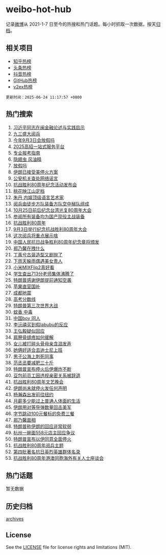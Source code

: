# weibo-hot-hub

记录[微博](https://www.weibo.com)从 2021-1-7 日至今的热搜和热门话题。每小时抓取一次数据，按天[归档](archives)。

## 相关项目

- [知乎热榜](https://github.com/lonnyzhang423/zhihu-hot-hub)
- [头条热榜](https://github.com/lonnyzhang423/toutiao-hot-hub)
- [抖音热榜](https://github.com/lonnyzhang423/douyin-hot-hub)
- [GitHub热榜](https://github.com/lonnyzhang423/github-hot-hub)
- [v2ex热榜](https://github.com/lonnyzhang423/v2ex-hot-hub)


`更新时间：2025-06-24 11:17:57 +0800`

## 热门搜索

1. [习近平同志在闽金融论述与实践启示](https://m.weibo.cn/search?containerid=100103type%3D1%26t%3D10%26q%3D%23%E4%B9%A0%E8%BF%91%E5%B9%B3%E5%90%8C%E5%BF%97%E5%9C%A8%E9%97%BD%E9%87%91%E8%9E%8D%E8%AE%BA%E8%BF%B0%E4%B8%8E%E5%AE%9E%E8%B7%B5%E5%90%AF%E7%A4%BA%23&stream_entry_id=51&isnewpage=1&extparam=seat%3D1%26filter_type%3Drealtimehot%26stream_entry_id%3D51%26c_type%3D51%26q%3D%2523%25E4%25B9%25A0%25E8%25BF%2591%25E5%25B9%25B3%25E5%2590%258C%25E5%25BF%2597%25E5%259C%25A8%25E9%2597%25BD%25E9%2587%2591%25E8%259E%258D%25E8%25AE%25BA%25E8%25BF%25B0%25E4%25B8%258E%25E5%25AE%259E%25E8%25B7%25B5%25E5%2590%25AF%25E7%25A4%25BA%2523%26pos%3D0%26cate%3D10103%26dgr%3D0%26display_time%3D1750735075%26pre_seqid%3D1750735075703038281382)
1. [九三盛大阅兵](https://m.weibo.cn/search?containerid=100103type%3D1%26t%3D10%26q%3D%23%E4%B9%9D%E4%B8%89%E7%9B%9B%E5%A4%A7%E9%98%85%E5%85%B5%23&stream_entry_id=31&isnewpage=1&extparam=seat%3D1%26filter_type%3Drealtimehot%26flag%3D4%26pos%3D0%26q%3D%2523%25E4%25B9%259D%25E4%25B8%2589%25E7%259B%259B%25E5%25A4%25A7%25E9%2598%2585%25E5%2585%25B5%2523%26realpos%3D1%26stream_entry_id%3D31%26c_type%3D31%26dgr%3D0%26band_rank%3D1%26cate%3D5001%26lcate%3D5001%26display_time%3D1750735075%26pre_seqid%3D1750735075703038281382)
1. [今年9月3日会放假吗](https://m.weibo.cn/search?containerid=100103type%3D1%26t%3D10%26q%3D%23%E4%BB%8A%E5%B9%B49%E6%9C%883%E6%97%A5%E4%BC%9A%E6%94%BE%E5%81%87%E5%90%97%23&stream_entry_id=31&isnewpage=1&extparam=seat%3D1%26filter_type%3Drealtimehot%26flag%3D1%26pos%3D1%26q%3D%2523%25E4%25BB%258A%25E5%25B9%25B49%25E6%259C%25883%25E6%2597%25A5%25E4%25BC%259A%25E6%2594%25BE%25E5%2581%2587%25E5%2590%2597%2523%26realpos%3D2%26stream_entry_id%3D31%26c_type%3D31%26dgr%3D0%26band_rank%3D2%26cate%3D5001%26lcate%3D5001%26display_time%3D1750735075%26pre_seqid%3D1750735075703038281382)
1. [2025高招一站式服务平台](https://m.weibo.cn/search?containerid=100103type%3D1%26t%3D10%26q%3D%232025%E9%AB%98%E6%8B%9B%E4%B8%80%E7%AB%99%E5%BC%8F%E6%9C%8D%E5%8A%A1%E5%B9%B3%E5%8F%B0%23&stream_entry_id=31&isnewpage=1&extparam=seat%3D1%26filter_type%3Drealtimehot%26flag%3D0%26pos%3D2%26q%3D%25232025%25E9%25AB%2598%25E6%258B%259B%25E4%25B8%2580%25E7%25AB%2599%25E5%25BC%258F%25E6%259C%258D%25E5%258A%25A1%25E5%25B9%25B3%25E5%258F%25B0%2523%26realpos%3D3%26stream_entry_id%3D31%26c_type%3D31%26dgr%3D0%26band_rank%3D3%26cate%3D5001%26lcate%3D5001%26display_time%3D1750735075%26pre_seqid%3D1750735075703038281382)
1. [专业报考指南](https://m.weibo.cn/search?containerid=100103type%3D1%26t%3D10%26q%3D%23%E4%B8%93%E4%B8%9A%E6%8A%A5%E8%80%83%E6%8C%87%E5%8D%97%23&stream_entry_id=31&isnewpage=1&extparam=seat%3D1%26lcate%3D5001%26c_type%3D31%26pos%3D3%26cate%3D5001%26dgr%3D0%26adid%3D290852%26stream_entry_id%3D31%26q%3D%2523%25E4%25B8%2593%25E4%25B8%259A%25E6%258A%25A5%25E8%2580%2583%25E6%258C%2587%25E5%258D%2597%2523%26band_rank%3D4%26filter_type%3Drealtimehot%26is_ad_pos%3D1%26display_time%3D1750735075%26pre_seqid%3D1750735075703038281382)
1. [隐翅虫 风油精](https://m.weibo.cn/search?containerid=100103type%3D1%26t%3D10%26q%3D%E9%9A%90%E7%BF%85%E8%99%AB+%E9%A3%8E%E6%B2%B9%E7%B2%BE&stream_entry_id=31&isnewpage=1&extparam=seat%3D1%26filter_type%3Drealtimehot%26flag%3D1%26pos%3D4%26q%3D%25E9%259A%2590%25E7%25BF%2585%25E8%2599%25AB%2520%25E9%25A3%258E%25E6%25B2%25B9%25E7%25B2%25BE%26realpos%3D4%26stream_entry_id%3D31%26c_type%3D31%26dgr%3D0%26band_rank%3D4%26cate%3D5001%26lcate%3D5001%26display_time%3D1750735075%26pre_seqid%3D1750735075703038281382)
1. [放假吗](https://m.weibo.cn/search?containerid=100103type%3D1%26t%3D10%26q%3D%E6%94%BE%E5%81%87%E5%90%97&stream_entry_id=31&isnewpage=1&extparam=seat%3D1%26filter_type%3Drealtimehot%26flag%3D1%26pos%3D5%26q%3D%25E6%2594%25BE%25E5%2581%2587%25E5%2590%2597%26realpos%3D5%26stream_entry_id%3D31%26c_type%3D31%26dgr%3D0%26band_rank%3D5%26cate%3D5001%26lcate%3D5001%26display_time%3D1750735075%26pre_seqid%3D1750735075703038281382)
1. [伊朗已接受美停火方案](https://m.weibo.cn/search?containerid=100103type%3D1%26t%3D10%26q%3D%23%E4%BC%8A%E6%9C%97%E5%B7%B2%E6%8E%A5%E5%8F%97%E7%BE%8E%E5%81%9C%E7%81%AB%E6%96%B9%E6%A1%88%23&stream_entry_id=31&isnewpage=1&extparam=seat%3D1%26filter_type%3Drealtimehot%26flag%3D2%26pos%3D6%26q%3D%2523%25E4%25BC%258A%25E6%259C%2597%25E5%25B7%25B2%25E6%258E%25A5%25E5%258F%2597%25E7%25BE%258E%25E5%2581%259C%25E7%2581%25AB%25E6%2596%25B9%25E6%25A1%2588%2523%26realpos%3D6%26stream_entry_id%3D31%26c_type%3D31%26dgr%3D0%26band_rank%3D6%26cate%3D5001%26lcate%3D5001%26display_time%3D1750735075%26pre_seqid%3D1750735075703038281382)
1. [公安机关查处网络谣言](https://m.weibo.cn/search?containerid=100103type%3D1%26t%3D10%26q%3D%23%E5%85%AC%E5%AE%89%E6%9C%BA%E5%85%B3%E6%9F%A5%E5%A4%84%E7%BD%91%E7%BB%9C%E8%B0%A3%E8%A8%80%23&stream_entry_id=31&isnewpage=1&extparam=seat%3D1%26lcate%3D5001%26c_type%3D31%26pos%3D7%26cate%3D5001%26dgr%3D0%26adid%3D291155%26stream_entry_id%3D31%26q%3D%2523%25E5%2585%25AC%25E5%25AE%2589%25E6%259C%25BA%25E5%2585%25B3%25E6%259F%25A5%25E5%25A4%2584%25E7%25BD%2591%25E7%25BB%259C%25E8%25B0%25A3%25E8%25A8%2580%2523%26band_rank%3D7%26filter_type%3Drealtimehot%26is_ad_pos%3D1%26display_time%3D1750735075%26pre_seqid%3D1750735075703038281382)
1. [抗战胜利80周年纪念活动发布会](https://m.weibo.cn/search?containerid=100103type%3D1%26t%3D10%26q%3D%23%E6%8A%97%E6%88%98%E8%83%9C%E5%88%A980%E5%91%A8%E5%B9%B4%E7%BA%AA%E5%BF%B5%E6%B4%BB%E5%8A%A8%E5%8F%91%E5%B8%83%E4%BC%9A%23&stream_entry_id=31&isnewpage=1&extparam=seat%3D1%26filter_type%3Drealtimehot%26flag%3D0%26pos%3D8%26q%3D%2523%25E6%258A%2597%25E6%2588%2598%25E8%2583%259C%25E5%2588%25A980%25E5%2591%25A8%25E5%25B9%25B4%25E7%25BA%25AA%25E5%25BF%25B5%25E6%25B4%25BB%25E5%258A%25A8%25E5%258F%2591%25E5%25B8%2583%25E4%25BC%259A%2523%26realpos%3D7%26stream_entry_id%3D31%26c_type%3D31%26dgr%3D0%26band_rank%3D7%26cate%3D5001%26lcate%3D5001%26display_time%3D1750735075%26pre_seqid%3D1750735075703038281382)
1. [桃花映江山定档](https://m.weibo.cn/search?containerid=100103type%3D1%26t%3D10%26q%3D%23%E6%A1%83%E8%8A%B1%E6%98%A0%E6%B1%9F%E5%B1%B1%E5%AE%9A%E6%A1%A3%23&stream_entry_id=31&isnewpage=1&extparam=seat%3D1%26filter_type%3Drealtimehot%26flag%3D1%26pos%3D9%26q%3D%2523%25E6%25A1%2583%25E8%258A%25B1%25E6%2598%25A0%25E6%25B1%259F%25E5%25B1%25B1%25E5%25AE%259A%25E6%25A1%25A3%2523%26realpos%3D8%26stream_entry_id%3D31%26c_type%3D31%26dgr%3D0%26band_rank%3D8%26cate%3D5001%26lcate%3D5001%26display_time%3D1750735075%26pre_seqid%3D1750735075703038281382)
1. [朱丹 内娱顶级语言艺术家](https://m.weibo.cn/search?containerid=100103type%3D1%26t%3D10%26q%3D%E6%9C%B1%E4%B8%B9+%E5%86%85%E5%A8%B1%E9%A1%B6%E7%BA%A7%E8%AF%AD%E8%A8%80%E8%89%BA%E6%9C%AF%E5%AE%B6&stream_entry_id=31&isnewpage=1&extparam=seat%3D1%26filter_type%3Drealtimehot%26flag%3D2%26pos%3D10%26q%3D%25E6%259C%25B1%25E4%25B8%25B9%2520%25E5%2586%2585%25E5%25A8%25B1%25E9%25A1%25B6%25E7%25BA%25A7%25E8%25AF%25AD%25E8%25A8%2580%25E8%2589%25BA%25E6%259C%25AF%25E5%25AE%25B6%26realpos%3D9%26stream_entry_id%3D31%26c_type%3D31%26dgr%3D0%26band_rank%3D9%26cate%3D5001%26lcate%3D5001%26display_time%3D1750735075%26pre_seqid%3D1750735075703038281382)
1. [阅兵由徒步方队装备方队空中梯队组成](https://m.weibo.cn/search?containerid=100103type%3D1%26t%3D10%26q%3D%23%E9%98%85%E5%85%B5%E7%94%B1%E5%BE%92%E6%AD%A5%E6%96%B9%E9%98%9F%E8%A3%85%E5%A4%87%E6%96%B9%E9%98%9F%E7%A9%BA%E4%B8%AD%E6%A2%AF%E9%98%9F%E7%BB%84%E6%88%90%23&stream_entry_id=31&isnewpage=1&extparam=seat%3D1%26filter_type%3Drealtimehot%26flag%3D1%26pos%3D11%26q%3D%2523%25E9%2598%2585%25E5%2585%25B5%25E7%2594%25B1%25E5%25BE%2592%25E6%25AD%25A5%25E6%2596%25B9%25E9%2598%259F%25E8%25A3%2585%25E5%25A4%2587%25E6%2596%25B9%25E9%2598%259F%25E7%25A9%25BA%25E4%25B8%25AD%25E6%25A2%25AF%25E9%2598%259F%25E7%25BB%2584%25E6%2588%2590%2523%26realpos%3D10%26stream_entry_id%3D31%26c_type%3D31%26dgr%3D0%26band_rank%3D10%26cate%3D5001%26lcate%3D5001%26display_time%3D1750735075%26pre_seqid%3D1750735075703038281382)
1. [10月25日前后纪念台湾光复80周年大会](https://m.weibo.cn/search?containerid=100103type%3D1%26t%3D10%26q%3D%2310%E6%9C%8825%E6%97%A5%E5%89%8D%E5%90%8E%E7%BA%AA%E5%BF%B5%E5%8F%B0%E6%B9%BE%E5%85%89%E5%A4%8D80%E5%91%A8%E5%B9%B4%E5%A4%A7%E4%BC%9A%23&stream_entry_id=31&isnewpage=1&extparam=seat%3D1%26filter_type%3Drealtimehot%26flag%3D1%26pos%3D12%26q%3D%252310%25E6%259C%258825%25E6%2597%25A5%25E5%2589%258D%25E5%2590%258E%25E7%25BA%25AA%25E5%25BF%25B5%25E5%258F%25B0%25E6%25B9%25BE%25E5%2585%2589%25E5%25A4%258D80%25E5%2591%25A8%25E5%25B9%25B4%25E5%25A4%25A7%25E4%25BC%259A%2523%26realpos%3D11%26stream_entry_id%3D31%26c_type%3D31%26dgr%3D0%26band_rank%3D11%26cate%3D5001%26lcate%3D5001%26display_time%3D1750735075%26pre_seqid%3D1750735075703038281382)
1. [参阅所有装备均为国产现役主战装备](https://m.weibo.cn/search?containerid=100103type%3D1%26t%3D10%26q%3D%23%E5%8F%82%E9%98%85%E6%89%80%E6%9C%89%E8%A3%85%E5%A4%87%E5%9D%87%E4%B8%BA%E5%9B%BD%E4%BA%A7%E7%8E%B0%E5%BD%B9%E4%B8%BB%E6%88%98%E8%A3%85%E5%A4%87%23&stream_entry_id=31&isnewpage=1&extparam=seat%3D1%26filter_type%3Drealtimehot%26flag%3D1%26pos%3D13%26q%3D%2523%25E5%258F%2582%25E9%2598%2585%25E6%2589%2580%25E6%259C%2589%25E8%25A3%2585%25E5%25A4%2587%25E5%259D%2587%25E4%25B8%25BA%25E5%259B%25BD%25E4%25BA%25A7%25E7%258E%25B0%25E5%25BD%25B9%25E4%25B8%25BB%25E6%2588%2598%25E8%25A3%2585%25E5%25A4%2587%2523%26realpos%3D12%26stream_entry_id%3D31%26c_type%3D31%26dgr%3D0%26band_rank%3D12%26cate%3D5001%26lcate%3D5001%26display_time%3D1750735075%26pre_seqid%3D1750735075703038281382)
1. [抗战胜利80周年](https://m.weibo.cn/search?containerid=100103type%3D1%26t%3D10%26q%3D%E6%8A%97%E6%88%98%E8%83%9C%E5%88%A980%E5%91%A8%E5%B9%B4&stream_entry_id=31&isnewpage=1&extparam=seat%3D1%26filter_type%3Drealtimehot%26flag%3D1%26pos%3D14%26q%3D%25E6%258A%2597%25E6%2588%2598%25E8%2583%259C%25E5%2588%25A980%25E5%2591%25A8%25E5%25B9%25B4%26realpos%3D13%26stream_entry_id%3D31%26c_type%3D31%26dgr%3D0%26band_rank%3D13%26cate%3D5001%26lcate%3D5001%26display_time%3D1750735075%26pre_seqid%3D1750735075703038281382)
1. [9月3日举行纪念抗战胜利80周年大会](https://m.weibo.cn/search?containerid=100103type%3D1%26t%3D10%26q%3D%239%E6%9C%883%E6%97%A5%E4%B8%BE%E8%A1%8C%E7%BA%AA%E5%BF%B5%E6%8A%97%E6%88%98%E8%83%9C%E5%88%A980%E5%91%A8%E5%B9%B4%E5%A4%A7%E4%BC%9A%23&stream_entry_id=31&isnewpage=1&extparam=seat%3D1%26filter_type%3Drealtimehot%26flag%3D1%26pos%3D15%26q%3D%25239%25E6%259C%25883%25E6%2597%25A5%25E4%25B8%25BE%25E8%25A1%258C%25E7%25BA%25AA%25E5%25BF%25B5%25E6%258A%2597%25E6%2588%2598%25E8%2583%259C%25E5%2588%25A980%25E5%2591%25A8%25E5%25B9%25B4%25E5%25A4%25A7%25E4%25BC%259A%2523%26realpos%3D14%26stream_entry_id%3D31%26c_type%3D31%26dgr%3D0%26band_rank%3D14%26cate%3D5001%26lcate%3D5001%26display_time%3D1750735075%26pre_seqid%3D1750735075703038281382)
1. [这次阅兵将重点展示啥](https://m.weibo.cn/search?containerid=100103type%3D1%26t%3D10%26q%3D%23%E8%BF%99%E6%AC%A1%E9%98%85%E5%85%B5%E5%B0%86%E9%87%8D%E7%82%B9%E5%B1%95%E7%A4%BA%E5%95%A5%23&stream_entry_id=31&isnewpage=1&extparam=seat%3D1%26filter_type%3Drealtimehot%26flag%3D1%26pos%3D16%26q%3D%2523%25E8%25BF%2599%25E6%25AC%25A1%25E9%2598%2585%25E5%2585%25B5%25E5%25B0%2586%25E9%2587%258D%25E7%2582%25B9%25E5%25B1%2595%25E7%25A4%25BA%25E5%2595%25A5%2523%26realpos%3D15%26stream_entry_id%3D31%26c_type%3D31%26dgr%3D0%26band_rank%3D15%26cate%3D5001%26lcate%3D5001%26display_time%3D1750735075%26pre_seqid%3D1750735075703038281382)
1. [中国人民抗日战争胜利80周年纪念章将颁发](https://m.weibo.cn/search?containerid=100103type%3D1%26t%3D10%26q%3D%23%E4%B8%AD%E5%9B%BD%E4%BA%BA%E6%B0%91%E6%8A%97%E6%97%A5%E6%88%98%E4%BA%89%E8%83%9C%E5%88%A980%E5%91%A8%E5%B9%B4%E7%BA%AA%E5%BF%B5%E7%AB%A0%E5%B0%86%E9%A2%81%E5%8F%91%23&stream_entry_id=31&isnewpage=1&extparam=seat%3D1%26filter_type%3Drealtimehot%26flag%3D1%26pos%3D17%26q%3D%2523%25E4%25B8%25AD%25E5%259B%25BD%25E4%25BA%25BA%25E6%25B0%2591%25E6%258A%2597%25E6%2597%25A5%25E6%2588%2598%25E4%25BA%2589%25E8%2583%259C%25E5%2588%25A980%25E5%2591%25A8%25E5%25B9%25B4%25E7%25BA%25AA%25E5%25BF%25B5%25E7%25AB%25A0%25E5%25B0%2586%25E9%25A2%2581%25E5%258F%2591%2523%26realpos%3D16%26stream_entry_id%3D31%26c_type%3D31%26dgr%3D0%26band_rank%3D16%26cate%3D5001%26lcate%3D5001%26display_time%3D1750735075%26pre_seqid%3D1750735075703038281382)
1. [郑乃馨在拽什么](https://m.weibo.cn/search?containerid=100103type%3D1%26t%3D10%26q%3D%23%E9%83%91%E4%B9%83%E9%A6%A8%E5%9C%A8%E6%8B%BD%E4%BB%80%E4%B9%88%23&stream_entry_id=31&isnewpage=1&extparam=seat%3D1%26filter_type%3Drealtimehot%26flag%3D2%26pos%3D18%26q%3D%2523%25E9%2583%2591%25E4%25B9%2583%25E9%25A6%25A8%25E5%259C%25A8%25E6%258B%25BD%25E4%25BB%2580%25E4%25B9%2588%2523%26realpos%3D17%26stream_entry_id%3D31%26c_type%3D31%26dgr%3D0%26band_rank%3D17%26cate%3D5001%26lcate%3D5001%26display_time%3D1750735075%26pre_seqid%3D1750735075703038281382)
1. [丁禹兮古装造型又剧抛了](https://m.weibo.cn/search?containerid=100103type%3D1%26t%3D10%26q%3D%E4%B8%81%E7%A6%B9%E5%85%AE%E5%8F%A4%E8%A3%85%E9%80%A0%E5%9E%8B%E5%8F%88%E5%89%A7%E6%8A%9B%E4%BA%86&stream_entry_id=31&isnewpage=1&extparam=seat%3D1%26filter_type%3Drealtimehot%26flag%3D1%26pos%3D19%26q%3D%25E4%25B8%2581%25E7%25A6%25B9%25E5%2585%25AE%25E5%258F%25A4%25E8%25A3%2585%25E9%2580%25A0%25E5%259E%258B%25E5%258F%2588%25E5%2589%25A7%25E6%258A%259B%25E4%25BA%2586%26realpos%3D18%26stream_entry_id%3D31%26c_type%3D31%26dgr%3D0%26band_rank%3D18%26cate%3D5001%26lcate%3D5001%26display_time%3D1750735075%26pre_seqid%3D1750735075703038281382)
1. [下雨天躲雨偶遇美女贵人](https://m.weibo.cn/search?containerid=100103type%3D1%26t%3D10%26q%3D%E4%B8%8B%E9%9B%A8%E5%A4%A9%E8%BA%B2%E9%9B%A8%E5%81%B6%E9%81%87%E7%BE%8E%E5%A5%B3%E8%B4%B5%E4%BA%BA&stream_entry_id=31&isnewpage=1&extparam=seat%3D1%26filter_type%3Drealtimehot%26flag%3D1%26pos%3D20%26q%3D%25E4%25B8%258B%25E9%259B%25A8%25E5%25A4%25A9%25E8%25BA%25B2%25E9%259B%25A8%25E5%2581%25B6%25E9%2581%2587%25E7%25BE%258E%25E5%25A5%25B3%25E8%25B4%25B5%25E4%25BA%25BA%26realpos%3D19%26stream_entry_id%3D31%26c_type%3D31%26dgr%3D0%26band_rank%3D19%26cate%3D5001%26lcate%3D5001%26display_time%3D1750735075%26pre_seqid%3D1750735075703038281382)
1. [小米MIXFlip2真好看](https://m.weibo.cn/search?containerid=100103type%3D1%26t%3D10%26q%3D%23%E5%B0%8F%E7%B1%B3MIXFlip2%E7%9C%9F%E5%A5%BD%E7%9C%8B%23&stream_entry_id=31&isnewpage=1&extparam=seat%3D1%26filter_type%3Drealtimehot%26flag%3D1%26pos%3D21%26q%3D%2523%25E5%25B0%258F%25E7%25B1%25B3MIXFlip2%25E7%259C%259F%25E5%25A5%25BD%25E7%259C%258B%2523%26realpos%3D20%26stream_entry_id%3D31%26c_type%3D31%26dgr%3D0%26band_rank%3D20%26cate%3D5001%26lcate%3D5001%26display_time%3D1750735075%26pre_seqid%3D1750735075703038281382)
1. [学生查出713分老师集体沸腾了](https://m.weibo.cn/search?containerid=100103type%3D1%26t%3D10%26q%3D%23%E5%AD%A6%E7%94%9F%E6%9F%A5%E5%87%BA713%E5%88%86%E8%80%81%E5%B8%88%E9%9B%86%E4%BD%93%E6%B2%B8%E8%85%BE%E4%BA%86%23&stream_entry_id=31&isnewpage=1&extparam=seat%3D1%26filter_type%3Drealtimehot%26flag%3D1%26pos%3D22%26q%3D%2523%25E5%25AD%25A6%25E7%2594%259F%25E6%259F%25A5%25E5%2587%25BA713%25E5%2588%2586%25E8%2580%2581%25E5%25B8%2588%25E9%259B%2586%25E4%25BD%2593%25E6%25B2%25B8%25E8%2585%25BE%25E4%25BA%2586%2523%26realpos%3D21%26stream_entry_id%3D31%26c_type%3D31%26dgr%3D0%26band_rank%3D21%26cate%3D5001%26lcate%3D5001%26display_time%3D1750735075%26pre_seqid%3D1750735075703038281382)
1. [特朗普感谢伊朗提前通知空袭](https://m.weibo.cn/search?containerid=100103type%3D1%26t%3D10%26q%3D%23%E7%89%B9%E6%9C%97%E6%99%AE%E6%84%9F%E8%B0%A2%E4%BC%8A%E6%9C%97%E6%8F%90%E5%89%8D%E9%80%9A%E7%9F%A5%E7%A9%BA%E8%A2%AD%23&stream_entry_id=31&isnewpage=1&extparam=seat%3D1%26filter_type%3Drealtimehot%26flag%3D0%26pos%3D23%26q%3D%2523%25E7%2589%25B9%25E6%259C%2597%25E6%2599%25AE%25E6%2584%259F%25E8%25B0%25A2%25E4%25BC%258A%25E6%259C%2597%25E6%258F%2590%25E5%2589%258D%25E9%2580%259A%25E7%259F%25A5%25E7%25A9%25BA%25E8%25A2%25AD%2523%26realpos%3D22%26stream_entry_id%3D31%26c_type%3D31%26dgr%3D0%26band_rank%3D22%26cate%3D5001%26lcate%3D5001%26display_time%3D1750735075%26pre_seqid%3D1750735075703038281382)
1. [苹果直营国补](https://m.weibo.cn/search?containerid=100103type%3D1%26t%3D10%26q%3D%23%E8%8B%B9%E6%9E%9C%E7%9B%B4%E8%90%A5%E5%9B%BD%E8%A1%A5%23&stream_entry_id=31&isnewpage=1&extparam=seat%3D1%26filter_type%3Drealtimehot%26flag%3D1%26pos%3D24%26q%3D%2523%25E8%258B%25B9%25E6%259E%259C%25E7%259B%25B4%25E8%2590%25A5%25E5%259B%25BD%25E8%25A1%25A5%2523%26realpos%3D23%26stream_entry_id%3D31%26c_type%3D31%26dgr%3D0%26band_rank%3D23%26cate%3D5001%26lcate%3D5001%26display_time%3D1750735075%26pre_seqid%3D1750735075703038281382)
1. [成都地震](https://m.weibo.cn/search?containerid=100103type%3D1%26t%3D10%26q%3D%E6%88%90%E9%83%BD%E5%9C%B0%E9%9C%87&stream_entry_id=31&isnewpage=1&extparam=seat%3D1%26filter_type%3Drealtimehot%26flag%3D0%26pos%3D25%26q%3D%25E6%2588%2590%25E9%2583%25BD%25E5%259C%25B0%25E9%259C%2587%26realpos%3D24%26stream_entry_id%3D31%26c_type%3D31%26dgr%3D0%26band_rank%3D24%26cate%3D5001%26lcate%3D5001%26display_time%3D1750735075%26pre_seqid%3D1750735075703038281382)
1. [高考分数线](https://m.weibo.cn/search?containerid=100103type%3D1%26t%3D10%26q%3D%23%E9%AB%98%E8%80%83%E5%88%86%E6%95%B0%E7%BA%BF%23&stream_entry_id=31&isnewpage=1&extparam=seat%3D1%26filter_type%3Drealtimehot%26flag%3D0%26pos%3D26%26q%3D%2523%25E9%25AB%2598%25E8%2580%2583%25E5%2588%2586%25E6%2595%25B0%25E7%25BA%25BF%2523%26realpos%3D25%26stream_entry_id%3D31%26c_type%3D31%26dgr%3D0%26band_rank%3D25%26cate%3D5001%26lcate%3D5001%26display_time%3D1750735075%26pre_seqid%3D1750735075703038281382)
1. [特朗普第三次世界大战](https://m.weibo.cn/search?containerid=100103type%3D1%26t%3D10%26q%3D%23%E7%89%B9%E6%9C%97%E6%99%AE%E7%AC%AC%E4%B8%89%E6%AC%A1%E4%B8%96%E7%95%8C%E5%A4%A7%E6%88%98%23&stream_entry_id=31&isnewpage=1&extparam=seat%3D1%26filter_type%3Drealtimehot%26flag%3D0%26pos%3D27%26q%3D%2523%25E7%2589%25B9%25E6%259C%2597%25E6%2599%25AE%25E7%25AC%25AC%25E4%25B8%2589%25E6%25AC%25A1%25E4%25B8%2596%25E7%2595%258C%25E5%25A4%25A7%25E6%2588%2598%2523%26realpos%3D26%26stream_entry_id%3D31%26c_type%3D31%26dgr%3D0%26band_rank%3D26%26cate%3D5001%26lcate%3D5001%26display_time%3D1750735075%26pre_seqid%3D1750735075703038281382)
1. [蚊香 中毒](https://m.weibo.cn/search?containerid=100103type%3D1%26t%3D10%26q%3D%E8%9A%8A%E9%A6%99+%E4%B8%AD%E6%AF%92&stream_entry_id=31&isnewpage=1&extparam=seat%3D1%26filter_type%3Drealtimehot%26flag%3D1%26pos%3D28%26q%3D%25E8%259A%258A%25E9%25A6%2599%2520%25E4%25B8%25AD%25E6%25AF%2592%26realpos%3D27%26stream_entry_id%3D31%26c_type%3D31%26dgr%3D0%26band_rank%3D27%26cate%3D5001%26lcate%3D5001%26display_time%3D1750735075%26pre_seqid%3D1750735075703038281382)
1. [中国boy 同人](https://m.weibo.cn/search?containerid=100103type%3D1%26t%3D10%26q%3D%E4%B8%AD%E5%9B%BDboy+%E5%90%8C%E4%BA%BA&stream_entry_id=31&isnewpage=1&extparam=seat%3D1%26filter_type%3Drealtimehot%26flag%3D0%26pos%3D29%26q%3D%25E4%25B8%25AD%25E5%259B%25BDboy%2520%25E5%2590%258C%25E4%25BA%25BA%26realpos%3D28%26stream_entry_id%3D31%26c_type%3D31%26dgr%3D0%26band_rank%3D28%26cate%3D5001%26lcate%3D5001%26display_time%3D1750735075%26pre_seqid%3D1750735075703038281382)
1. [李沅禧买到假labubu的反应](https://m.weibo.cn/search?containerid=100103type%3D1%26t%3D10%26q%3D%23%E6%9D%8E%E6%B2%85%E7%A6%A7%E4%B9%B0%E5%88%B0%E5%81%87labubu%E7%9A%84%E5%8F%8D%E5%BA%94%23&stream_entry_id=31&isnewpage=1&extparam=seat%3D1%26filter_type%3Drealtimehot%26flag%3D1%26pos%3D30%26q%3D%2523%25E6%259D%258E%25E6%25B2%2585%25E7%25A6%25A7%25E4%25B9%25B0%25E5%2588%25B0%25E5%2581%2587labubu%25E7%259A%2584%25E5%258F%258D%25E5%25BA%2594%2523%26realpos%3D29%26stream_entry_id%3D31%26c_type%3D31%26dgr%3D0%26band_rank%3D29%26cate%3D5001%26lcate%3D5001%26display_time%3D1750735075%26pre_seqid%3D1750735075703038281382)
1. [王弘毅疑似回应](https://m.weibo.cn/search?containerid=100103type%3D1%26t%3D10%26q%3D%23%E7%8E%8B%E5%BC%98%E6%AF%85%E7%96%91%E4%BC%BC%E5%9B%9E%E5%BA%94%23&stream_entry_id=31&isnewpage=1&extparam=seat%3D1%26filter_type%3Drealtimehot%26flag%3D0%26pos%3D31%26q%3D%2523%25E7%258E%258B%25E5%25BC%2598%25E6%25AF%2585%25E7%2596%2591%25E4%25BC%25BC%25E5%259B%259E%25E5%25BA%2594%2523%26realpos%3D30%26stream_entry_id%3D31%26c_type%3D31%26dgr%3D0%26band_rank%3D30%26cate%3D5001%26lcate%3D5001%26display_time%3D1750735075%26pre_seqid%3D1750735075703038281382)
1. [肩胛骨缝疼如何缓解](https://m.weibo.cn/search?containerid=100103type%3D1%26t%3D10%26q%3D%E8%82%A9%E8%83%9B%E9%AA%A8%E7%BC%9D%E7%96%BC%E5%A6%82%E4%BD%95%E7%BC%93%E8%A7%A3&stream_entry_id=31&isnewpage=1&extparam=seat%3D1%26filter_type%3Drealtimehot%26flag%3D1%26pos%3D32%26q%3D%25E8%2582%25A9%25E8%2583%259B%25E9%25AA%25A8%25E7%25BC%259D%25E7%2596%25BC%25E5%25A6%2582%25E4%25BD%2595%25E7%25BC%2593%25E8%25A7%25A3%26realpos%3D31%26stream_entry_id%3D31%26c_type%3D31%26dgr%3D0%26band_rank%3D31%26cate%3D5001%26lcate%3D5001%26display_time%3D1750735075%26pre_seqid%3D1750735075703038281382)
1. [女儿被打碎头骨母亲含泪发声](https://m.weibo.cn/search?containerid=100103type%3D1%26t%3D10%26q%3D%23%E5%A5%B3%E5%84%BF%E8%A2%AB%E6%89%93%E7%A2%8E%E5%A4%B4%E9%AA%A8%E6%AF%8D%E4%BA%B2%E5%90%AB%E6%B3%AA%E5%8F%91%E5%A3%B0%23&stream_entry_id=31&isnewpage=1&extparam=seat%3D1%26filter_type%3Drealtimehot%26flag%3D0%26pos%3D33%26q%3D%2523%25E5%25A5%25B3%25E5%2584%25BF%25E8%25A2%25AB%25E6%2589%2593%25E7%25A2%258E%25E5%25A4%25B4%25E9%25AA%25A8%25E6%25AF%258D%25E4%25BA%25B2%25E5%2590%25AB%25E6%25B3%25AA%25E5%258F%2591%25E5%25A3%25B0%2523%26realpos%3D32%26stream_entry_id%3D31%26c_type%3D31%26dgr%3D0%26band_rank%3D32%26cate%3D5001%26lcate%3D5001%26display_time%3D1750735075%26pre_seqid%3D1750735075703038281382)
1. [她俩好适合去迪士尼上班](https://m.weibo.cn/search?containerid=100103type%3D1%26t%3D10%26q%3D%E5%A5%B9%E4%BF%A9%E5%A5%BD%E9%80%82%E5%90%88%E5%8E%BB%E8%BF%AA%E5%A3%AB%E5%B0%BC%E4%B8%8A%E7%8F%AD&stream_entry_id=31&isnewpage=1&extparam=seat%3D1%26filter_type%3Drealtimehot%26flag%3D1%26pos%3D34%26q%3D%25E5%25A5%25B9%25E4%25BF%25A9%25E5%25A5%25BD%25E9%2580%2582%25E5%2590%2588%25E5%258E%25BB%25E8%25BF%25AA%25E5%25A3%25AB%25E5%25B0%25BC%25E4%25B8%258A%25E7%258F%25AD%26realpos%3D33%26stream_entry_id%3D31%26c_type%3D31%26dgr%3D0%26band_rank%3D33%26cate%3D5001%26lcate%3D5001%26display_time%3D1750735075%26pre_seqid%3D1750735075703038281382)
1. [男子公海上刺死同事](https://m.weibo.cn/search?containerid=100103type%3D1%26t%3D10%26q%3D%23%E7%94%B7%E5%AD%90%E5%85%AC%E6%B5%B7%E4%B8%8A%E5%88%BA%E6%AD%BB%E5%90%8C%E4%BA%8B%23&stream_entry_id=31&isnewpage=1&extparam=seat%3D1%26filter_type%3Drealtimehot%26flag%3D0%26pos%3D35%26q%3D%2523%25E7%2594%25B7%25E5%25AD%2590%25E5%2585%25AC%25E6%25B5%25B7%25E4%25B8%258A%25E5%2588%25BA%25E6%25AD%25BB%25E5%2590%258C%25E4%25BA%258B%2523%26realpos%3D34%26stream_entry_id%3D31%26c_type%3D31%26dgr%3D0%26band_rank%3D34%26cate%3D5001%26lcate%3D5001%26display_time%3D1750735075%26pre_seqid%3D1750735075703038281382)
1. [范丞丞要减肥三十斤](https://m.weibo.cn/search?containerid=100103type%3D1%26t%3D10%26q%3D%E8%8C%83%E4%B8%9E%E4%B8%9E%E8%A6%81%E5%87%8F%E8%82%A5%E4%B8%89%E5%8D%81%E6%96%A4&stream_entry_id=31&isnewpage=1&extparam=seat%3D1%26filter_type%3Drealtimehot%26flag%3D1%26pos%3D36%26q%3D%25E8%258C%2583%25E4%25B8%259E%25E4%25B8%259E%25E8%25A6%2581%25E5%2587%258F%25E8%2582%25A5%25E4%25B8%2589%25E5%258D%2581%25E6%2596%25A4%26realpos%3D35%26stream_entry_id%3D31%26c_type%3D31%26dgr%3D0%26band_rank%3D35%26cate%3D5001%26lcate%3D5001%26display_time%3D1750735075%26pre_seqid%3D1750735075703038281382)
1. [特朗普宣布停火后伊爆炸不断](https://m.weibo.cn/search?containerid=100103type%3D1%26t%3D10%26q%3D%23%E7%89%B9%E6%9C%97%E6%99%AE%E5%AE%A3%E5%B8%83%E5%81%9C%E7%81%AB%E5%90%8E%E4%BC%8A%E7%88%86%E7%82%B8%E4%B8%8D%E6%96%AD%23&stream_entry_id=31&isnewpage=1&extparam=seat%3D1%26filter_type%3Drealtimehot%26flag%3D0%26pos%3D37%26q%3D%2523%25E7%2589%25B9%25E6%259C%2597%25E6%2599%25AE%25E5%25AE%25A3%25E5%25B8%2583%25E5%2581%259C%25E7%2581%25AB%25E5%2590%258E%25E4%25BC%258A%25E7%2588%2586%25E7%2582%25B8%25E4%25B8%258D%25E6%2596%25AD%2523%26realpos%3D36%26stream_entry_id%3D31%26c_type%3D31%26dgr%3D0%26band_rank%3D36%26cate%3D5001%26lcate%3D5001%26display_time%3D1750735075%26pre_seqid%3D1750735075703038281382)
1. [豆包前员工因违规亲密关系被辞退](https://m.weibo.cn/search?containerid=100103type%3D1%26t%3D10%26q%3D%23%E8%B1%86%E5%8C%85%E5%89%8D%E5%91%98%E5%B7%A5%E5%9B%A0%E8%BF%9D%E8%A7%84%E4%BA%B2%E5%AF%86%E5%85%B3%E7%B3%BB%E8%A2%AB%E8%BE%9E%E9%80%80%23&stream_entry_id=31&isnewpage=1&extparam=seat%3D1%26filter_type%3Drealtimehot%26flag%3D1%26pos%3D38%26q%3D%2523%25E8%25B1%2586%25E5%258C%2585%25E5%2589%258D%25E5%2591%2598%25E5%25B7%25A5%25E5%259B%25A0%25E8%25BF%259D%25E8%25A7%2584%25E4%25BA%25B2%25E5%25AF%2586%25E5%2585%25B3%25E7%25B3%25BB%25E8%25A2%25AB%25E8%25BE%259E%25E9%2580%2580%2523%26realpos%3D37%26stream_entry_id%3D31%26c_type%3D31%26dgr%3D0%26band_rank%3D37%26cate%3D5001%26lcate%3D5001%26display_time%3D1750735075%26pre_seqid%3D1750735075703038281382)
1. [抗战胜利80周年文艺晚会](https://m.weibo.cn/search?containerid=100103type%3D1%26t%3D10%26q%3D%23%E6%8A%97%E6%88%98%E8%83%9C%E5%88%A980%E5%91%A8%E5%B9%B4%E6%96%87%E8%89%BA%E6%99%9A%E4%BC%9A%23&stream_entry_id=31&isnewpage=1&extparam=seat%3D1%26filter_type%3Drealtimehot%26flag%3D1%26pos%3D39%26q%3D%2523%25E6%258A%2597%25E6%2588%2598%25E8%2583%259C%25E5%2588%25A980%25E5%2591%25A8%25E5%25B9%25B4%25E6%2596%2587%25E8%2589%25BA%25E6%2599%259A%25E4%25BC%259A%2523%26realpos%3D38%26stream_entry_id%3D31%26c_type%3D31%26dgr%3D0%26band_rank%3D38%26cate%3D5001%26lcate%3D5001%26display_time%3D1750735075%26pre_seqid%3D1750735075703038281382)
1. [伊朗尚未就停火发任何声明](https://m.weibo.cn/search?containerid=100103type%3D1%26t%3D10%26q%3D%23%E4%BC%8A%E6%9C%97%E5%B0%9A%E6%9C%AA%E5%B0%B1%E5%81%9C%E7%81%AB%E5%8F%91%E4%BB%BB%E4%BD%95%E5%A3%B0%E6%98%8E%23&stream_entry_id=31&isnewpage=1&extparam=seat%3D1%26filter_type%3Drealtimehot%26flag%3D0%26pos%3D40%26q%3D%2523%25E4%25BC%258A%25E6%259C%2597%25E5%25B0%259A%25E6%259C%25AA%25E5%25B0%25B1%25E5%2581%259C%25E7%2581%25AB%25E5%258F%2591%25E4%25BB%25BB%25E4%25BD%2595%25E5%25A3%25B0%25E6%2598%258E%2523%26realpos%3D39%26stream_entry_id%3D31%26c_type%3D31%26dgr%3D0%26band_rank%3D39%26cate%3D5001%26lcate%3D5001%26display_time%3D1750735075%26pre_seqid%3D1750735075703038281382)
1. [杨瀚森出发前往纽约](https://m.weibo.cn/search?containerid=100103type%3D1%26t%3D10%26q%3D%23%E6%9D%A8%E7%80%9A%E6%A3%AE%E5%87%BA%E5%8F%91%E5%89%8D%E5%BE%80%E7%BA%BD%E7%BA%A6%23&stream_entry_id=31&isnewpage=1&extparam=seat%3D1%26filter_type%3Drealtimehot%26flag%3D1%26pos%3D41%26q%3D%2523%25E6%259D%25A8%25E7%2580%259A%25E6%25A3%25AE%25E5%2587%25BA%25E5%258F%2591%25E5%2589%258D%25E5%25BE%2580%25E7%25BA%25BD%25E7%25BA%25A6%2523%26realpos%3D40%26stream_entry_id%3D31%26c_type%3D31%26dgr%3D0%26band_rank%3D40%26cate%3D5001%26lcate%3D5001%26display_time%3D1750735075%26pre_seqid%3D1750735075703038281382)
1. [月薪多少能过上普通人体面的生活](https://m.weibo.cn/search?containerid=100103type%3D1%26t%3D10%26q%3D%23%E6%9C%88%E8%96%AA%E5%A4%9A%E5%B0%91%E8%83%BD%E8%BF%87%E4%B8%8A%E6%99%AE%E9%80%9A%E4%BA%BA%E4%BD%93%E9%9D%A2%E7%9A%84%E7%94%9F%E6%B4%BB%23&stream_entry_id=31&isnewpage=1&extparam=seat%3D1%26filter_type%3Drealtimehot%26flag%3D0%26pos%3D42%26q%3D%2523%25E6%259C%2588%25E8%2596%25AA%25E5%25A4%259A%25E5%25B0%2591%25E8%2583%25BD%25E8%25BF%2587%25E4%25B8%258A%25E6%2599%25AE%25E9%2580%259A%25E4%25BA%25BA%25E4%25BD%2593%25E9%259D%25A2%25E7%259A%2584%25E7%2594%259F%25E6%25B4%25BB%2523%26realpos%3D41%26stream_entry_id%3D31%26c_type%3D31%26dgr%3D0%26band_rank%3D41%26cate%3D5001%26lcate%3D5001%26display_time%3D1750735075%26pre_seqid%3D1750735075703038281382)
1. [伊朗用对等导弹数量回击美军](https://m.weibo.cn/search?containerid=100103type%3D1%26t%3D10%26q%3D%23%E4%BC%8A%E6%9C%97%E7%94%A8%E5%AF%B9%E7%AD%89%E5%AF%BC%E5%BC%B9%E6%95%B0%E9%87%8F%E5%9B%9E%E5%87%BB%E7%BE%8E%E5%86%9B%23&stream_entry_id=31&isnewpage=1&extparam=seat%3D1%26filter_type%3Drealtimehot%26flag%3D0%26pos%3D43%26q%3D%2523%25E4%25BC%258A%25E6%259C%2597%25E7%2594%25A8%25E5%25AF%25B9%25E7%25AD%2589%25E5%25AF%25BC%25E5%25BC%25B9%25E6%2595%25B0%25E9%2587%258F%25E5%259B%259E%25E5%2587%25BB%25E7%25BE%258E%25E5%2586%259B%2523%26realpos%3D42%26stream_entry_id%3D31%26c_type%3D31%26dgr%3D0%26band_rank%3D42%26cate%3D5001%26lcate%3D5001%26display_time%3D1750735075%26pre_seqid%3D1750735075703038281382)
1. [字节跳动100元餐标的免费三餐](https://m.weibo.cn/search?containerid=100103type%3D1%26t%3D10%26q%3D%E5%AD%97%E8%8A%82%E8%B7%B3%E5%8A%A8100%E5%85%83%E9%A4%90%E6%A0%87%E7%9A%84%E5%85%8D%E8%B4%B9%E4%B8%89%E9%A4%90&stream_entry_id=31&isnewpage=1&extparam=seat%3D1%26filter_type%3Drealtimehot%26flag%3D0%26pos%3D44%26q%3D%25E5%25AD%2597%25E8%258A%2582%25E8%25B7%25B3%25E5%258A%25A8100%25E5%2585%2583%25E9%25A4%2590%25E6%25A0%2587%25E7%259A%2584%25E5%2585%258D%25E8%25B4%25B9%25E4%25B8%2589%25E9%25A4%2590%26realpos%3D43%26stream_entry_id%3D31%26c_type%3D31%26dgr%3D0%26band_rank%3D43%26cate%3D5001%26lcate%3D5001%26display_time%3D1750735075%26pre_seqid%3D1750735075703038281382)
1. [郑乃馨面相](https://m.weibo.cn/search?containerid=100103type%3D1%26t%3D10%26q%3D%E9%83%91%E4%B9%83%E9%A6%A8%E9%9D%A2%E7%9B%B8&stream_entry_id=31&isnewpage=1&extparam=seat%3D1%26filter_type%3Drealtimehot%26flag%3D0%26pos%3D45%26q%3D%25E9%2583%2591%25E4%25B9%2583%25E9%25A6%25A8%25E9%259D%25A2%25E7%259B%25B8%26realpos%3D44%26stream_entry_id%3D31%26c_type%3D31%26dgr%3D0%26band_rank%3D44%26cate%3D5001%26lcate%3D5001%26display_time%3D1750735075%26pre_seqid%3D1750735075703038281382)
1. [特朗普称伊朗的回应非常软弱](https://m.weibo.cn/search?containerid=100103type%3D1%26t%3D10%26q%3D%23%E7%89%B9%E6%9C%97%E6%99%AE%E7%A7%B0%E4%BC%8A%E6%9C%97%E7%9A%84%E5%9B%9E%E5%BA%94%E9%9D%9E%E5%B8%B8%E8%BD%AF%E5%BC%B1%23&stream_entry_id=31&isnewpage=1&extparam=seat%3D1%26filter_type%3Drealtimehot%26flag%3D0%26pos%3D46%26q%3D%2523%25E7%2589%25B9%25E6%259C%2597%25E6%2599%25AE%25E7%25A7%25B0%25E4%25BC%258A%25E6%259C%2597%25E7%259A%2584%25E5%259B%259E%25E5%25BA%2594%25E9%259D%259E%25E5%25B8%25B8%25E8%25BD%25AF%25E5%25BC%25B1%2523%26realpos%3D45%26stream_entry_id%3D31%26c_type%3D31%26dgr%3D0%26band_rank%3D45%26cate%3D5001%26lcate%3D5001%26display_time%3D1750735075%26pre_seqid%3D1750735075703038281382)
1. [杭州一碗面558元店主回应争议](https://m.weibo.cn/search?containerid=100103type%3D1%26t%3D10%26q%3D%23%E6%9D%AD%E5%B7%9E%E4%B8%80%E7%A2%97%E9%9D%A2558%E5%85%83%E5%BA%97%E4%B8%BB%E5%9B%9E%E5%BA%94%E4%BA%89%E8%AE%AE%23&stream_entry_id=31&isnewpage=1&extparam=seat%3D1%26filter_type%3Drealtimehot%26flag%3D0%26pos%3D47%26q%3D%2523%25E6%259D%25AD%25E5%25B7%259E%25E4%25B8%2580%25E7%25A2%2597%25E9%259D%25A2558%25E5%2585%2583%25E5%25BA%2597%25E4%25B8%25BB%25E5%259B%259E%25E5%25BA%2594%25E4%25BA%2589%25E8%25AE%25AE%2523%26realpos%3D46%26stream_entry_id%3D31%26c_type%3D31%26dgr%3D0%26band_rank%3D46%26cate%3D5001%26lcate%3D5001%26display_time%3D1750735075%26pre_seqid%3D1750735075703038281382)
1. [特朗普宣布以伊同意全面停火](https://m.weibo.cn/search?containerid=100103type%3D1%26t%3D10%26q%3D%23%E7%89%B9%E6%9C%97%E6%99%AE%E5%AE%A3%E5%B8%83%E4%BB%A5%E4%BC%8A%E5%90%8C%E6%84%8F%E5%85%A8%E9%9D%A2%E5%81%9C%E7%81%AB%23&stream_entry_id=31&isnewpage=1&extparam=seat%3D1%26filter_type%3Drealtimehot%26flag%3D0%26pos%3D48%26q%3D%2523%25E7%2589%25B9%25E6%259C%2597%25E6%2599%25AE%25E5%25AE%25A3%25E5%25B8%2583%25E4%25BB%25A5%25E4%25BC%258A%25E5%2590%258C%25E6%2584%258F%25E5%2585%25A8%25E9%259D%25A2%25E5%2581%259C%25E7%2581%25AB%2523%26realpos%3D47%26stream_entry_id%3D31%26c_type%3D31%26dgr%3D0%26band_rank%3D47%26cate%3D5001%26lcate%3D5001%26display_time%3D1750735075%26pre_seqid%3D1750735075703038281382)
1. [抗战胜利80周年阅兵主题](https://m.weibo.cn/search?containerid=100103type%3D1%26t%3D10%26q%3D%23%E6%8A%97%E6%88%98%E8%83%9C%E5%88%A980%E5%91%A8%E5%B9%B4%E9%98%85%E5%85%B5%E4%B8%BB%E9%A2%98%23&stream_entry_id=31&isnewpage=1&extparam=seat%3D1%26filter_type%3Drealtimehot%26flag%3D1%26pos%3D49%26q%3D%2523%25E6%258A%2597%25E6%2588%2598%25E8%2583%259C%25E5%2588%25A980%25E5%2591%25A8%25E5%25B9%25B4%25E9%2598%2585%25E5%2585%25B5%25E4%25B8%25BB%25E9%25A2%2598%2523%26realpos%3D48%26stream_entry_id%3D31%26c_type%3D31%26dgr%3D0%26band_rank%3D48%26cate%3D5001%26lcate%3D5001%26display_time%3D1750735075%26pre_seqid%3D1750735075703038281382)
1. [第四批著名抗日英烈英雄群体名录](https://m.weibo.cn/search?containerid=100103type%3D1%26t%3D10%26q%3D%23%E7%AC%AC%E5%9B%9B%E6%89%B9%E8%91%97%E5%90%8D%E6%8A%97%E6%97%A5%E8%8B%B1%E7%83%88%E8%8B%B1%E9%9B%84%E7%BE%A4%E4%BD%93%E5%90%8D%E5%BD%95%23&stream_entry_id=31&isnewpage=1&extparam=seat%3D1%26filter_type%3Drealtimehot%26flag%3D1%26pos%3D50%26q%3D%2523%25E7%25AC%25AC%25E5%259B%259B%25E6%2589%25B9%25E8%2591%2597%25E5%2590%258D%25E6%258A%2597%25E6%2597%25A5%25E8%258B%25B1%25E7%2583%2588%25E8%258B%25B1%25E9%259B%2584%25E7%25BE%25A4%25E4%25BD%2593%25E5%2590%258D%25E5%25BD%2595%2523%26realpos%3D49%26stream_entry_id%3D31%26c_type%3D31%26dgr%3D0%26band_rank%3D49%26cate%3D5001%26lcate%3D5001%26display_time%3D1750735075%26pre_seqid%3D1750735075703038281382)
1. [抗战胜利80周年港澳同胞海外有关人士座谈会](https://m.weibo.cn/search?containerid=100103type%3D1%26t%3D10%26q%3D%23%E6%8A%97%E6%88%98%E8%83%9C%E5%88%A980%E5%91%A8%E5%B9%B4%E6%B8%AF%E6%BE%B3%E5%90%8C%E8%83%9E%E6%B5%B7%E5%A4%96%E6%9C%89%E5%85%B3%E4%BA%BA%E5%A3%AB%E5%BA%A7%E8%B0%88%E4%BC%9A%23&stream_entry_id=31&isnewpage=1&extparam=seat%3D1%26filter_type%3Drealtimehot%26flag%3D1%26pos%3D51%26q%3D%2523%25E6%258A%2597%25E6%2588%2598%25E8%2583%259C%25E5%2588%25A980%25E5%2591%25A8%25E5%25B9%25B4%25E6%25B8%25AF%25E6%25BE%25B3%25E5%2590%258C%25E8%2583%259E%25E6%25B5%25B7%25E5%25A4%2596%25E6%259C%2589%25E5%2585%25B3%25E4%25BA%25BA%25E5%25A3%25AB%25E5%25BA%25A7%25E8%25B0%2588%25E4%25BC%259A%2523%26realpos%3D50%26stream_entry_id%3D31%26c_type%3D31%26dgr%3D0%26band_rank%3D50%26cate%3D5001%26lcate%3D5001%26display_time%3D1750735075%26pre_seqid%3D1750735075703038281382)

## 热门话题

暂无数据

## 历史归档

[archives](archives)

## License

See the [LICENSE](LICENSE) file for license rights and limitations (MIT).
